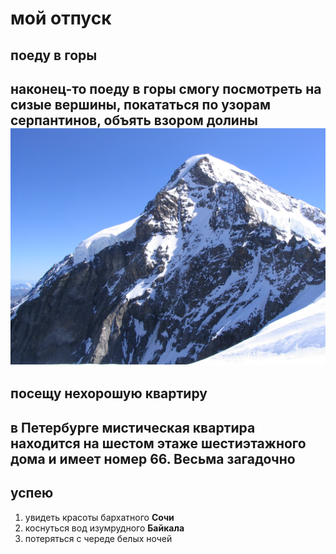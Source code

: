 # мой отпуск

## поеду в **горы**
наконец-то поеду в горы
смогу посмотреть на сизые вершины,
покататься по узорам серпантинов,
объять взором долины
![](Moench_2339.jpg)
---
## посещу нехорошую квартиру
в Петербурге мистическая квартира находится на шестом этаже **шестиэтажного** дома
и имеет номер **66**. Весьма загадочно
---
## успею
1. увидеть красоты бархатного **Сочи**
2. коснуться вод изумрудного **Байкала**
3. потеряться с череде белых ночей


